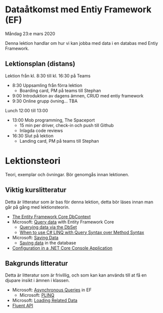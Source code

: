 # Dataåtkomst med Entiy Framework (EF)

Måndag 23:e mars 2020

Denna lektion handlar om hur vi kan jobba med data i en databas med Entiy Framework.

## Lektionsplan (distans)
Lektion från kl. 8:30 till kl. 16:30 på Teams

* 8:30 Uppsamling från förra lektion
  * Boarding card, PM på teams till Stephan
* 9:00 Introduktion av dagens ämnen, CRUD med entiy framework
* 9:30 Online grupp övning... TBA

Lunch 12:00 till 13:00

* 13:00 Mob programming, The Spaceport
  * 15 min per driver, check-in och push till Github
  * Inlagda code reviews
* 16:30 Slut på lektion
	* Landing card, PM på teams till Stephan

# Lektionsteori

Teori, exemplar och övningar. Bör genomgås innan lektionen.

## Viktig kurslitteratur
Detta är litteratur som är bas för denna lektion, detta bör läses innan man går på gång med lektionsteorin.

* [The Entity Framework Core DbContext](https://www.learnentityframeworkcore.com/dbcontext)
* Microsoft: [Query data](https://docs.microsoft.com/en-us/ef/core/querying/) with Entity Framework Core
  * [Querying data via the DbSet](https://www.learnentityframeworkcore.com/dbset/querying-data)
  * [When to use C# LINQ with Query Syntax over Method Syntax](https://michaelscodingspot.com/when-to-use-c-linq-with-query-syntax-over-method-syntax/)
* Microsoft: [Saving Data](https://docs.microsoft.com/en-us/ef/core/saving/)
  * [Saving data](https://www.entityframeworktutorial.net/crud-operation-in-connected-scenario-entity-framework.aspx) in the database
* [Configuration in a .NET Core Console Application](article_configuration.md)

## Bakgrunds litteratur
Detta är litteratur som är frivillig, och som kan kan används till at få en djupare insikt i ämnen i klassen.

* Microsoft: [Asynchronous Queries](https://docs.microsoft.com/en-us/ef/core/querying/async) in EF
  * Microsoft: [PLINQ](https://docs.microsoft.com/en-us/dotnet/standard/parallel-programming/parallel-linq-plinq)
* Microsoft: [Loading Related Data](https://docs.microsoft.com/en-us/ef/core/querying/related-data?wt.mc_id=personal-blog-chnoring)
* [Fluent API](https://entityframeworkcore.com/model-fluent-api)
